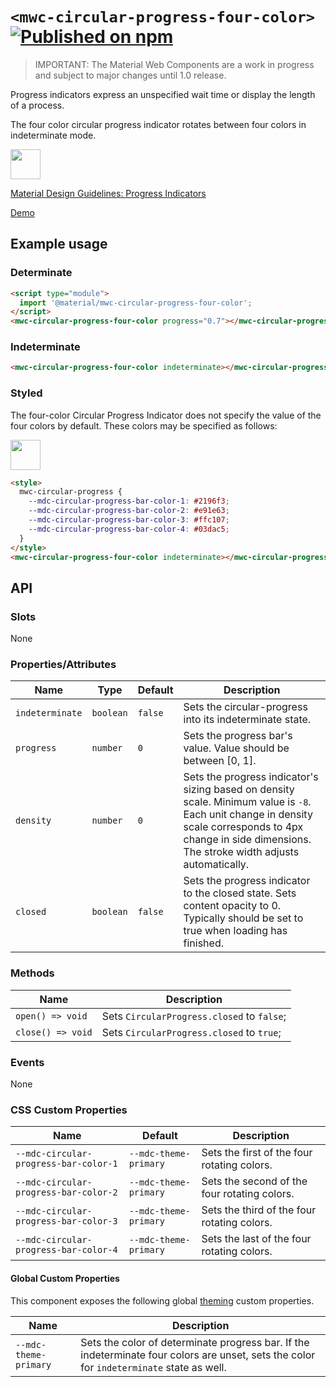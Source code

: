 # `<mwc-circular-progress-four-color>` [![Published on npm](https://img.shields.io/npm/v/@material/mwc-circular-progress-four-color.svg)](https://www.npmjs.com/package/@material/mwc-circular-progress-four-color)
> IMPORTANT: The Material Web Components are a work in progress and subject to
> major changes until 1.0 release.

Progress indicators express an unspecified wait time or display the length of a
process.

The four color circular progress indicator rotates between four colors in
indeterminate mode.

<img src="images/showcase.gif" height="48px">

[Material Design Guidelines: Progress Indicators](https://material.io/components/progress-indicators/#circular-progress-indicators)

[Demo](https://material-components.github.io/material-components-web-components/demos/circular-progress/)

## Example usage

### Determinate

```html
<script type="module">
  import '@material/mwc-circular-progress-four-color';
</script>
<mwc-circular-progress-four-color progress="0.7"></mwc-circular-progress-four-color>
```

### Indeterminate

```html
<mwc-circular-progress-four-color indeterminate></mwc-circular-progress-four-color>
```

### Styled

The four-color Circular Progress Indicator does not specify the value of the
four colors by default. These colors may be specified as follows:

<img src="images/showcase.gif" height="48px">

```html
<style>
  mwc-circular-progress {
    --mdc-circular-progress-bar-color-1: #2196f3;
    --mdc-circular-progress-bar-color-2: #e91e63;
    --mdc-circular-progress-bar-color-3: #ffc107;
    --mdc-circular-progress-bar-color-4: #03dac5;
  }
</style>
<mwc-circular-progress-four-color indeterminate></mwc-circular-progress-four-color>
```

## API

### Slots

None

### Properties/Attributes

| Name            | Type      | Default | Description
| --------------- | --------- | ------- | -----------
| `indeterminate` | `boolean` | `false` | Sets the circular-progress into its indeterminate state.
| `progress`      | `number`  | `0`     | Sets the progress bar's value. Value should be between [0, 1].
| `density`       | `number`  | `0`     | Sets the progress indicator's sizing based on density scale. Minimum value is `-8`. Each unit change in density scale corresponds to 4px change in side dimensions. The stroke width adjusts automatically.
| `closed`        | `boolean` | `false` | Sets the progress indicator to the closed state. Sets content opacity to 0. Typically should be set to true when loading has finished.

### Methods

Name              | Description
----------------- | ------------------------------------------
`open() => void`  | Sets `CircularProgress.closed` to `false`;
`close() => void` | Sets `CircularProgress.closed` to `true`;

### Events

None

### CSS Custom Properties

Name                                  | Default                                                             | Description
------------------------------------- | ------------------------------------------------------------------- | -----------
`--mdc-circular-progress-bar-color-1` | `--mdc-theme-primary`                                               | Sets the first of the four rotating colors.
`--mdc-circular-progress-bar-color-2` | `--mdc-theme-primary`                                               | Sets the second of the four rotating colors.
`--mdc-circular-progress-bar-color-3` | `--mdc-theme-primary`                                               | Sets the third of the four rotating colors.
`--mdc-circular-progress-bar-color-4` | `--mdc-theme-primary`                                               | Sets the last of the four rotating colors.

#### Global Custom Properties

This component exposes the following global [theming](https://github.com/material-components/material-components-web-components/blob/master/docs/theming.md)
custom properties.

| Name                                 | Description
| ------------------------------------ | -----------
| `--mdc-theme-primary`                | Sets the color of determinate progress bar. If the indeterminate four colors are unset, sets the color for `indeterminate` state as well.
